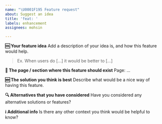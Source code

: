 ```yaml
---
name: "\U0001F195 Feature request"
about: Suggest an idea
title: 'feat: '
labels: enhancement
assignees: mohsin

---
```


**🆒 Your feature idea**
Add a description of your idea is, and how this feature would help.
> Ex. When users do [...] it would be better to [...]

**📃 The page / section where this feature should exist**
Page: ...

**🆕 The solution you think is best**
Describe what would be a nice way of having this feature.

**🔍 Alternatives that you have considered**
Have you considered any alternative solutions or features?

**ℹ️ Additional info**
Is there any other context you think would be helpful to know?

